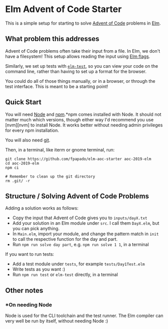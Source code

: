 # Elm Advent of Code Starter

This is a simple setup for starting to solve [Advent of Code][aoc] problems in [Elm][elm].

## What problem this addresses

Advent of Code problems often take their input from a file.
In Elm, we don't have a filesystem!
This setup allows reading the input using [Elm flags][elm-flags].

Similarly, we set up tests with [`elm-test`][elm-test], so you can view your code on the command line, rather than having to set up a format for the browser.

You could do all of those things manually, or in a browser, or through the test interface. This is meant to be a starting point!

## Quick Start

You will need [Node][node] and [npm][npm].\*npm comes installed with Node.
It should not matter much which versions, though either way I'd recommend you use [nvm][nvm] to install Node. It works better without needing admin privileges for every npm installation.

You will also need [git][git].

Then, in a terminal, like iterm or gnome terminal, run:

```shell
git clone https://github.com/fpapado/elm-aoc-starter aoc-2019-elm
cd aoc-2019-elm
npm ci

# Remember to clean up the git directory
rm .git/ -r
```

## Structure / Solving Advent of Code Problems

Adding a solution works as follows:

- Copy the input that Advent of Code gives you to `inputs/dayX.txt`
- Add your solution in an Elm module under `src`. I call them `DayX.elm`, but you can pick anything.
- In `Main.elm`, import your module, and change the pattern match in `init` to call the respective function for the day and part.
- Run `npm run solve day part`, e.g. `npm run solve 1 1`, in a terminal

If you want to run tests:

- Add a test module under `tests`, for example `tests/Day1Test.elm`
- Write tests as you want :)
- Run `npm run test` or `elm-test` directly, in a terminal

## Other notes

### \*On needing Node

Node is used for the CLI toolchain and the test runner.
The Elm compiler can very well be run by itself, without needing Node :)

[aoc]: https://adventofcode.com/
[elm]: https://elm-lang.org/
[elm-test]: https://github.com/elm-explorations/test
[elm-flags]: https://guide.elm-lang.org/interop/flags.html
[git]: https://help.github.com/en/github/getting-started-with-github/set-up-git
[node]: https://nodejs.org/en/
[npm]: https://www.npmjs.com/
